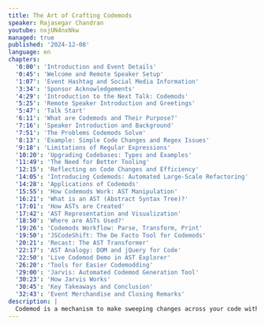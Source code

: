 ```yaml
---
title: The Art of Crafting Codemods
speaker: Rajasegar Chandran
youtube: nxjUN4nxNkw
managed: true
published: '2024-12-08'
language: en
chapters:
  '0:00': 'Introduction and Event Details'
  '0:45': 'Welcome and Remote Speaker Setup'
  '1:07': 'Event Hashtag and Social Media Information'
  '3:34': 'Sponsor Acknowledgements'
  '4:29': 'Introduction to the Next Talk: Codemods'
  '5:25': 'Remote Speaker Introduction and Greetings'
  '5:47': 'Talk Start'
  '6:11': 'What are Codemods and Their Purpose?'
  '7:16': 'Speaker Introduction and Background'
  '7:51': 'The Problems Codemods Solve'
  '8:13': 'Example: Simple Code Changes and Regex Issues'
  '9:18': 'Limitations of Regular Expressions'
  '10:20': 'Upgrading Codebases: Types and Examples'
  '11:49': 'The Need for Better Tooling'
  '12:15': 'Reflecting on Code Changes and Efficiency'
  '14:05': 'Introducing Codemods: Automated Large-Scale Refactoring'
  '14:28': 'Applications of Codemods'
  '15:55': 'How Codemods Work: AST Manipulation'
  '16:21': 'What is an AST (Abstract Syntax Tree)?'
  '17:01': 'How ASTs are Created'
  '17:42': 'AST Representation and Visualization'
  '18:50': 'Where are ASTs Used?'
  '19:26': 'Codemods Workflow: Parse, Transform, Print'
  '19:50': 'JSCodeShift: The De Facto Tool for Codemods'
  '20:21': 'Recast: The AST Transformer'
  '22:17': 'AST Analogy: DOM and jQuery for Code'
  '22:50': 'Live Codemod Demo in AST Explorer'
  '26:20': 'Tools for Easier Codemodding'
  '29:00': 'Jarvis: Automated Codemod Generation Tool'
  '30:23': 'How Jarvis Works'
  '30:45': 'Key Takeaways and Conclusion'
  '32:43': 'Event Merchandise and Closing Remarks'
description: |
  Codemod is a mechanism to make sweeping changes across your code with ease and effectiveness, assisting in large-scale migrations of the code-base. This can be performed through automated tools such as jscodeshift.
---
```

